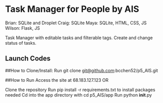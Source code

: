 # Task Manager for People by AIS

Brian: SQLite and Droplet
Craig: SQLite
Maya: SQLite, HTML, CSS, JS
Wilson: Flask, JS

Task Manager with editable tasks and filterable tags. Create and change status of tasks. 

## Launch Codes
##How to Clone/Install:
Run git clone git@github.com:bcchen52/p5_AIS.git

##How to Run
Access the site at 68.183.127.123 OR

Clone the repository
Run pip install -r requirements.txt  to install packages needed
Cd into the app directory with cd p5_AIS/app
Run python __init__.py
